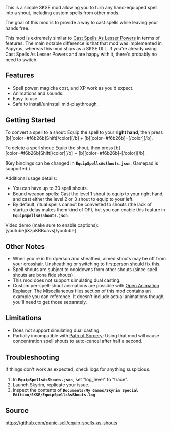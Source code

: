 This is a simple SKSE mod allowing you to turn any hand-equipped spell into a shout, including custom spells from other mods.

The goal of this mod is to provide a way to cast spells while leaving your hands free.

This mod is extremely similar to [Cast Spells As Lesser Powers](https://www.nexusmods.com/skyrimspecialedition/mods/65398) in terms of features. The main notable difference is that that mod was implemented in Papyrus, whereas this mod ships as a SKSE DLL. If you're already using Cast Spells As Lesser Powers and are happy with it, there's probably no need to switch.


## **Features**

- Spell power, magicka cost, and XP work as you'd expect.
- Animations and sounds.
- Easy to use.
- Safe to install/uninstall mid-playthrough.


## **Getting Started**

To convert a spell to a shout: Equip the spell to your **right hand**, then press [b][color=#f6b26b]Shift[/color][/b] + [b][color=#f6b26b]=[/color][/b].

To delete a spell shout: Equip the shout, then press [b][color=#f6b26b]Shift[/color][/b] + [b][color=#f6b26b]-[/color][/b].

(Key bindings can be changed in **`EquipSpellsAsShouts.json`**. Gamepad is supported.)

Additional usage details:
- You can have up to 30 spell shouts.
- Bound weapon spells: Cast the level 1 shout to equip to your right hand, and cast either the level 2 or 3 shout to equip to your left.
- By default, ritual spells cannot be converted to shouts (the lack of startup delay makes them kind of OP), but you can enable this feature in **`EquipSpellsAsShouts.json`**.

Video demo (make sure to enable captions):
[youtube]iXzpKBBuavs[/youtube]


## **Other Notes**

- When you're in thirdperson and sheathed, aimed shouts may be off from your crosshair. Unsheathing or switching to firstperson should fix this.
- Spell shouts are subject to cooldowns from other shouts (since spell shouts are bona fide shouts).
- This mod does not support simulating dual casting.
- Custom per-spell-shout animations are possible with [Open Animation Replacer](https://www.nexusmods.com/skyrimspecialedition/mods/92109). The Miscellaneous files section of this mod contains an example you can reference. It doesn't include actual animations though, you'll need to get those separately.


## **Limitations**

- Does not support simulating dual casting.
- Partially incompatible with [Path of Sorcery](https://www.nexusmods.com/skyrimspecialedition/mods/6660): Using that mod will cause concentration spell shouts to auto-cancel after half a second.


## **Troubleshooting**

If things don't work as expected, check logs for anything suspicious.
1. In **`EquipSpellsAsShouts.json`**, set "log_level" to "trace".
1. Launch Skyrim, replicate your issue.
1. Inspect the contents of **`Documents/My Games/Skyrim Special Edition/SKSE/EquipSpellsAsShouts.log`**


## **Source**

https://github.com/panic-sell/equip-spells-as-shouts
